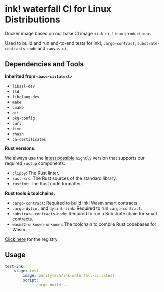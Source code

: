 # ink! waterfall CI for Linux Distributions

Docker image based on our base CI image `<ink-ci-linux:production>`.

Used to build and run end-to-end tests for ink!, `cargo-contract`, `substrate-contracts-node` and `canvas-ui`.

## Dependencies and Tools

**Inherited from `<base-ci:latest>`**

- `libssl-dev`
- `lld`
- `libclang-dev`
- `make`
- `cmake`
- `git`
- `pkg-config`
- `curl`
- `time`
- `rhash`
- `ca-certificates`

**Rust versions:**

We always use the [latest possible](https://rust-lang.github.io/rustup-components-history/) `nightly` version that supports our required `rustup` components:

- `clippy`: The Rust linter.
- `rust-src`: The Rust sources of the standard library.
- `rustfmt`: The Rust code formatter.

**Rust tools & toolchains:**

- `cargo-contract`: Required to build ink! Wasm smart contracts.
- `cargo-dylint` and `dylint-link`: Required to run `cargo-contract`.
- `substrate-contracts-node`: Required to run a Substrate chain for smart contracts.
- `wasm32-unknown-unknown`: The toolchain to compile Rust codebases for Wasm.

[Click here](https://hub.docker.com/repository/docker/paritytech/ink-waterfall-ci) for the registry.

## Usage

```yaml
test-ink:
    stage: test
        image: paritytech/ink-waterfall-ci:latest
        script:
            - cargo build ...
```

